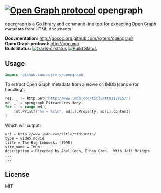 # [![Open Graph protocol](http://imgur.com/pqFdEuo.png?1)](http://ogp.me/) opengraph #

opengraph is a Go library and command-line tool for extracting Open Graph metadata from HTML documents.

**Documentation:** <http://godoc.org/github.com/rojters/opengraph>  
**Open Graph protocol:** <http://ogp.me/>  
**Build Status:** [![travis-ci status](https://api.travis-ci.org/rojters/opengraph.png)](https://travis-ci.org/rojters/opengraph) [![Build Status](https://drone.io/github.com/rojters/opengraph/status.png)](https://drone.io/github.com/rojters/opengraph/latest)  

## Usage ##

```go
import "github.com/rojters/opengraph"
```

To extract Open Graph metadata from a movie on IMDb (sans error handling):
```go
res, _ := http.Get("http://www.imdb.com/title/tt0118715/")
md, _ := opengraph.Extract(res.Body)
for i := range md {
	fmt.Printf("%s = %s\n", md[i].Property, md[i].Content)
}
```

Which will output:
```
url = http://www.imdb.com/title/tt0118715/
type = video.movie
title = The Big Lebowski (1998)
site_name = IMDb
description = Directed by Joel Coen, Ethan Coen.  With Jeff Bridges ...
...
```

## License ##

MIT
